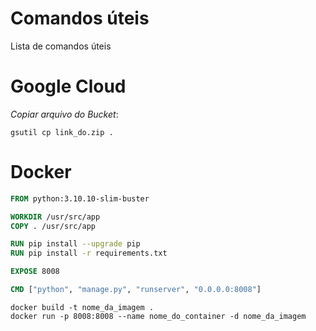 # Comandos úteis 

Lista de comandos úteis

# Google Cloud

*Copiar arquivo do Bucket*:
```console
gsutil cp link_do.zip .
```

# Docker 


```Dockerfile
FROM python:3.10.10-slim-buster

WORKDIR /usr/src/app
COPY . /usr/src/app

RUN pip install --upgrade pip 
RUN pip install -r requirements.txt

EXPOSE 8008

CMD ["python", "manage.py", "runserver", "0.0.0.0:8008"]
```

```console
docker build -t nome_da_imagem .
docker run -p 8008:8008 --name nome_do_container -d nome_da_imagem  
```

